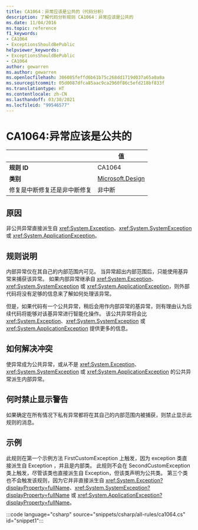 ```yaml
---
title: CA1064：异常应该是公共的（代码分析）
description: 了解代码分析规则 CA1064：异常应该是公共的
ms.date: 11/04/2016
ms.topic: reference
f1_keywords:
- CA1064
- ExceptionsShouldBePublic
helpviewer_keywords:
- ExceptionsShouldBePublic
- CA1064
author: gewarren
ms.author: gewarren
ms.openlocfilehash: 306085feffd6b61b75c268dd1719d037a65a0a8a
ms.sourcegitcommit: 05d0087dfca85aac9ca2960f86c5efd218bf833f
ms.translationtype: HT
ms.contentlocale: zh-CN
ms.lasthandoff: 03/30/2021
ms.locfileid: "99546577"
---
```

# <a name="ca1064-exceptions-should-be-public"></a>CA1064:异常应该是公共的

| | 值 |
|-|-|
| **规则 ID** |CA1064|
| **类别** |[Microsoft.Design](design-warnings.md)|
| 修复是中断修复还是非中断修复 |非中断|

## <a name="cause"></a>原因

非公共异常直接派生自 <xref:System.Exception>、<xref:System.SystemException> 或 <xref:System.ApplicationException>。

## <a name="rule-description"></a>规则说明

内部异常仅在其自己的内部范围内可见。 当异常超出内部范围后，只能使用基异常来捕获该异常。 如果内部异常继承自 <xref:System.Exception>、<xref:System.SystemException> 或 <xref:System.ApplicationException>，则外部代码将没有足够的信息来了解如何处理该异常。

但是，如果代码有一个公共异常，稍后会用作内部异常的基异常，则有理由认为后续代码将能够对该基异常进行智能化操作。 该公共异常将会比 <xref:System.Exception>、<xref:System.SystemException> 或 <xref:System.ApplicationException> 提供更多的信息。

## <a name="how-to-fix-violations"></a>如何解决冲突

使异常成为公共异常，或从不是 <xref:System.Exception>、<xref:System.SystemException> 或 <xref:System.ApplicationException> 的公共异常派生内部异常。

## <a name="when-to-suppress-warnings"></a>何时禁止显示警告

如果确定在所有情况下私有异常都将在其自己的内部范围内被捕获，则禁止显示此规则的消息。

## <a name="example"></a>示例

此规则在第一个示例方法 FirstCustomException 上触发，因为 exception 类直接派生自 Exception ，并且是内部类。 此规则不会在 SecondCustomException 类上触发，尽管该类也直接派生自 Exception，但该类声明为公共类。 第三个类也不会触发该规则，因为它并非直接派生自 <xref:System.Exception?displayProperty=fullName>、<xref:System.SystemException?displayProperty=fullName> 或 <xref:System.ApplicationException?displayProperty=fullName>。

:::code language="csharp" source="snippets/csharp/all-rules/ca1064.cs" id="snippet1":::
